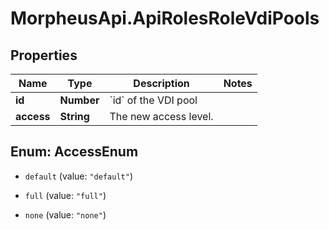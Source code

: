 # MorpheusApi.ApiRolesRoleVdiPools

## Properties

Name | Type | Description | Notes
------------ | ------------- | ------------- | -------------
**id** | **Number** | &#x60;id&#x60; of the VDI pool | 
**access** | **String** | The new access level. | 



## Enum: AccessEnum


* `default` (value: `"default"`)

* `full` (value: `"full"`)

* `none` (value: `"none"`)




